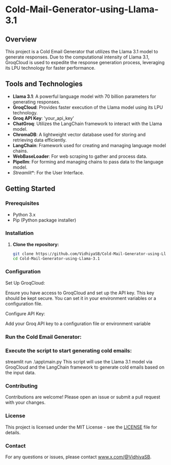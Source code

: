 # Cold-Mail-Generator-using-Llama-3.1

## Overview

This project is a Cold Email Generator that utilizes the Llama 3.1 model to generate responses. Due to the computational intensity of Llama 3.1, GroqCloud is used to expedite the response generation process, leveraging its LPU technology for faster performance.

## Tools and Technologies

- **Llama 3.1**: A powerful language model with 70 billion parameters for generating responses.
- **GroqCloud**: Provides faster execution of the Llama model using its LPU technology.
- **Groq API Key**: 'your_api_key'
- **ChatGroq**: Utilizes the LangChain framework to interact with the Llama model.
- **ChromaDB**: A lightweight vector database used for storing and retrieving data efficiently.
- **LangChain**: Framework used for creating and managing language model chains.
- **WebBaseLoader**: For web scraping to gather and process data.
- **Pipellm**: For forming and managing chains to pass data to the language model.
- *Streamlit**: For the User Interface.

## Getting Started

### Prerequisites

- Python 3.x
- Pip (Python package installer)

### Installation

1. **Clone the repository:**

   ```bash
   git clone https://github.com/VidhiyaSB/Cold-Mail-Generator-using-Llama-3.1.git
   cd Cold-Mail-Generator-using-Llama-3.1
### Configuration
Set Up GroqCloud:

Ensure you have access to GroqCloud and set up the API key. This key should be kept secure. You can set it in your environment variables or a configuration file.

Configure API Key:

Add your Groq API key to a configuration file or environment variable

### Run the Cold Email Generator:

### Execute the script to start generating cold emails:
streamlit run .\app\main.py
This script will use the Llama 3.1 model via GroqCloud and the LangChain framework to generate cold emails based on the input data.

### Contributing
Contributions are welcome! Please open an issue or submit a pull request with your changes.

### License
This project is licensed under the MIT License - see the [LICENSE](https://github.com/VidhiyaSB/Cold-Mail-Generator-using-Llama-3.1/blob/main/LICENSE) file for details.

### Contact
For any questions or issues, please contact www.x.com/@VidhiyaSB.
